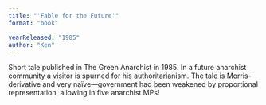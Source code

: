 ```yaml
---
title: "'Fable for the Future'"
format: "book"

yearReleased: "1985"
author: "Ken"
---
```

Short tale published in The Green Anarchist in 1985. In a future anarchist community a visitor is spurned for his authoritarianism. The tale is Morris-derivative and very naïve—government had been weakened by proportional representation, allowing in five anarchist MPs!
 